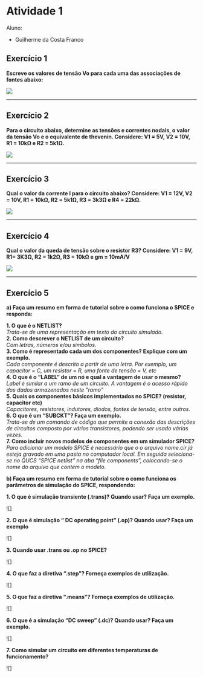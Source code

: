 # Atividade 1
Aluno: 
* Guilherme da Costa Franco

## Exercício 1

<b>Escreve os valores de tensão Vo para cada uma das associações de fontes abaixo:</b><br>

![](https://github.com/DaFrancoGui/ELN22104_2020_2/blob/prof-lohmann-Alunos_01/Guilherme_Franco/Atividade_1/Imgens/Atividade%201%20-%20Imagens/ex%201.jpeg)

---

## Exercício 2

<b>Para o circuito abaixo, determine as tensões e correntes nodais, o valor da tensão Vo e o equivalente de thevenin. Considere: V1 = 5V, V2 = 10V, R1 = 10kΩ e R2 = 5k1Ω.</b>

![](https://github.com/DaFrancoGui/ELN22104_2020_2/blob/prof-lohmann-Alunos_01/Guilherme_Franco/Atividade_1/Imgens/Atividade%201%20-%20Imagens/ex%202.jpeg)

---

## Exercício 3

<b>Qual o valor da corrente I para o circuito abaixo? Considere: V1 = 12V, V2 = 10V, R1 = 10kΩ, R2 = 5k1Ω, R3 = 3k3Ω e R4 = 22kΩ.</b>

![](https://github.com/DaFrancoGui/ELN22104_2020_2/blob/prof-lohmann-Alunos_01/Guilherme_Franco/Atividade_1/Imgens/Atividade%201%20-%20Imagens/ex%203.jpeg)

---

## Exercício 4

<b>Qual o valor da queda de tensão sobre o resistor R3? Considere: V1 = 9V, R1= 3K3Ω, R2 = 1k2Ω, R3 = 10kΩ e gm = 10mA/V</b>

![](https://github.com/DaFrancoGui/ELN22104_2020_2/blob/prof-lohmann-Alunos_01/Guilherme_Franco/Atividade_1/Imgens/Atividade%201%20-%20Imagens/ex%204.jpeg)

---

## Exercício 5

<b>a) Faça um resumo em forma de tutorial sobre o como funciona o SPICE e responda:</b><br>

<b>1. O que é o NETLIST?</b><br>
*Trata-se de uma representação em texto do círcuito simulado.*</b><br>
<b>2. Como descrever o NETLIST de um circuito?</b><br>
*Com letras, números e/ou símbolos.*</b><br>
<b>3. Como é representado cada um dos componentes? Explique com um exemplo.</b><br>
*Cada componente é descrito a partir de uma letra. Por exemplo, um capacitor = C, um resistor = R, uma fonte de tensão = V, etc*</b><br>
<b>4. O que é o “LABEL” de um nó e qual a vantagem de usar o mesmo?</b><br>
*Label é similar a um ramo de um circuito. A vantagem é o acesso rápido dos dados armazenados neste "ramo"*</b><br>
<b>5. Quais os componentes básicos implementados no SPICE? (resistor, capacitor etc)</b><br>
*Capacitores, resistores, indutores, diodos, fontes de tensão, entre outros.*</b><br>
<b>6. O que é um “SUBCKT”? Faça um exemplo.</b><br>
*Trata-se de um comando de código que permite a conexão das descrições de circuitos composto por vários transistores, podendo ser usado várias vezes.*</b><br>
<b>7. Como incluir novos modelos de componentes em um simulador SPICE?</b><br>
*Para adicionar um modelo SPICE é necessário que o o arquivo nome.cir já esteja gravado em uma pasta no computador local. Em seguida seleciona-se no QUCS “SPICE netlist” na aba “file components”, colocando-se o nome do arquivo que contém o modelo.*</b><br>

<b>b) Faça um resumo em forma de tutorial sobre o como funciona os parâmetros de simulação do SPICE, respondendo:</b><br>

<b>1. O que é simulação transiente (.trans)? Quando usar? Faça um exemplo.<br></b>

![]

<b>2. O que é simulação “ DC operating point” (.op)? Quando usar? Faça um exemplo</b><br>

![]

<b>3. Quando usar .trans ou .op no SPICE?</b><br>

![]

<b>4. O que faz a diretiva “.step”? Forneça exemplos de utilização.</b><br>

![]

<b>5. O que faz a diretiva “.means”? Forneça exemplos de utilização.</b><br>

![]

<b>6. O que é a simulação “DC sweep” (.dc)? Quando usar? Faça um exemplo.</b><br>

![]

<b>7. Como simular um circuito em diferentes temperaturas de funcionamento?</b><br>

![]



